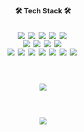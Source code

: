 <h3 align="center">🛠 Tech Stack 🛠</h3>


<br>

<div align="center">
  <div align="center">
    <img src="https://img.shields.io/badge/JavaScript-F7DF1E?style=flat-square&logo=JavaScript&logoColor=black">&nbsp;
    <img src="https://img.shields.io/badge/TypeScript-3178C6?style=flat-square&logo=TypeScript&logoColor=white">&nbsp;
    <img src="https://img.shields.io/badge/Node.js-339933?style=flat-square&logo=Node.js&logoColor=white">&nbsp;
    <img src="https://img.shields.io/badge/Express-000000?style=flat-square&logo=Express&logoColor=white">&nbsp;
    <img src="https://img.shields.io/badge/NestJS-E0234E?style=flat-square&logo=NestJS&logoColor=white">&nbsp;
  </div>
  <div>
    <img src="https://img.shields.io/badge/Java-007396?style=flat-square&logo=Java&logoColor=white">&nbsp;
    <img src="https://img.shields.io/badge/Spring Boot-6DB33F?style=flat-square&logo=SpringBoot&logoColor=white">&nbsp;
    <img src="https://img.shields.io/badge/Hibernate-59666C?style=flat-square&logo=Hibernate&logoColor=white">&nbsp;
    <img src="https://img.shields.io/badge/Spring Security-6DB33F?style=flat-square&logo=SpringSecurity&logoColor=white">&nbsp;
  </div>
  <div>
  <img src="https://img.shields.io/badge/React-61DAFB?style=flat-square&logo=React&logoColor=black">&nbsp;
  <img src="https://img.shields.io/badge/Redux-764ABC?style=flat-square&logo=Redux&logoColor=white">&nbsp;
  <img src="https://img.shields.io/badge/Sass-CC6699?style=flat-square&logo=Sass&logoColor=white">&nbsp;
    <img src="https://img.shields.io/badge/MySQL-4479A1?style=flat-square&logo=MySQL&logoColor=white">&nbsp;
    <img src="https://img.shields.io/badge/Docker-2496ED?style=flat-square&logo=Docker&logoColor=white">&nbsp;
    <img src="https://img.shields.io/badge/Ubuntu-E95420?style=flat-square&logo=Ubuntu&logoColor=white">&nbsp;
    <img src="https://img.shields.io/badge/AWS-232F3E?style=flat-square&logo=amazonaws&logoColor=white">&nbsp;
  </div>
</div>

<br><br>

<div align="center">
  <img src="https://github-readme-streak-stats.herokuapp.com/?user=m-dzn">
</div>

<br><br>

<div align="center">
  <img src="https://github-readme-stats.vercel.app/api/top-langs/?username=m-dzn">
</div>

<!--
**m-dzn/m-dzn** is a ✨ _special_ ✨ repository because its `README.md` (this file) appears on your GitHub profile.

Here are some ideas to get you started:

- 🔭 I’m currently working on ...
- 🌱 I’m currently learning ...
- 👯 I’m looking to collaborate on ...
- 🤔 I’m looking for help with ...
- 💬 Ask me about ...
- 📫 How to reach me: ...
- 😄 Pronouns: ...
- ⚡ Fun fact: ...
-->
